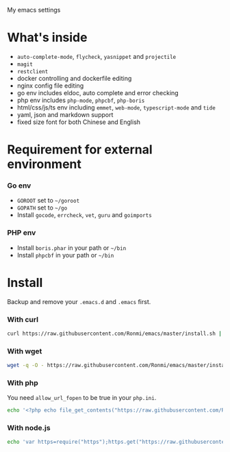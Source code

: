My emacs settings

# What's inside

- `auto-complete-mode`, `flycheck`, `yasnippet` and `projectile`
- `magit`
- `restclient`
- docker controlling and dockerfile editing
- nginx config file editing
- go env includes eldoc, auto complete and error checking
- php env includes `php-mode`, `phpcbf`, `php-boris`
- html/css/js/ts env including `emmet`, `web-mode`, `typescript-mode` and `tide`
- yaml, json and markdown support
- fixed size font for both Chinese and English

# Requirement for external environment

### Go env

- `GOROOT` set to `~/goroot`
- `GOPATH` set to `~/go`
- Install `gocode`, `errcheck`, `vet`, `guru` and `goimports`

### PHP env

- Install `boris.phar` in your path or `~/bin`
- Install `phpcbf` in your path or `~/bin`

# Install

Backup and remove your `.emacs.d` and `.emacs` first.

### With curl

```sh
curl https://raw.githubusercontent.com/Ronmi/emacs/master/install.sh | bash
```

### With wget

```sh
wget -q -O - https://raw.githubusercontent.com/Ronmi/emacs/master/install.sh | bash
```

### With php

You need `allow_url_fopen` to be true in your `php.ini`.

```sh
echo '<?php echo file_get_contents("https://raw.githubusercontent.com/Ronmi/emacs/master/install.sh");' | php | bash
```

### With node.js

```sh
echo 'var https=require("https");https.get("https://raw.githubusercontent.com/Ronmi/emacs/master/install.sh", (r) => {r.on("data", (d) => {process.stdout.write(d);});});' | node | bash
```
